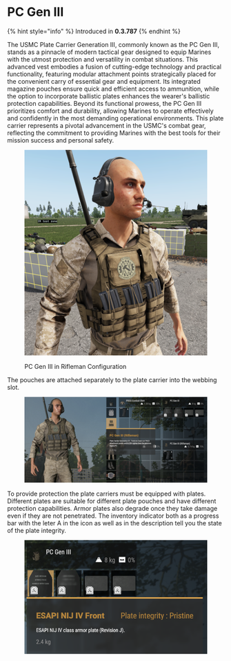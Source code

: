 # PC Gen III

{% hint style="info" %}
Introduced in **0.3.787**
{% endhint %}

The USMC Plate Carrier Generation III, commonly known as the PC Gen III, stands as a pinnacle of modern tactical gear designed to equip Marines with the utmost protection and versatility in combat situations. This advanced vest embodies a fusion of cutting-edge technology and practical functionality, featuring modular attachment points strategically placed for the convenient carry of essential gear and equipment. Its integrated magazine pouches ensure quick and efficient access to ammunition, while the option to incorporate ballistic plates enhances the wearer's ballistic protection capabilities. Beyond its functional prowess, the PC Gen III prioritizes comfort and durability, allowing Marines to operate effectively and confidently in the most demanding operational environments. This plate carrier represents a pivotal advancement in the USMC's combat gear, reflecting the commitment to providing Marines with the best tools for their mission success and personal safety.

<figure><img src="../../../../../.gitbook/assets/image (8).png" alt=""><figcaption><p>PC Gen III in Rifleman Configuration</p></figcaption></figure>

The pouches are attached separately to the plate carrier into the webbing slot.

<figure><img src="../../../../../.gitbook/assets/image (10).png" alt=""><figcaption></figcaption></figure>

To provide protection the plate carriers must be equipped with plates. Different plates are suitable for different plate pouches and have different protection capabilities. Armor plates also degrade once they take damage even if they are not penetrated. The inventory indicator both as a progress bar with the leter A in the icon as well as in the description tell you the state of the plate integrity.

<figure><img src="../../../../../.gitbook/assets/image (11).png" alt=""><figcaption></figcaption></figure>

